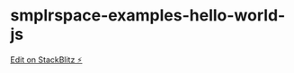 # smplrspace-examples-hello-world-js

[Edit on StackBlitz ⚡️](https://stackblitz.com/edit/js-o8k56g)